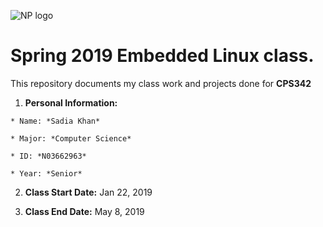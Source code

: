 ![NP logo](https://www.newpaltz.edu/media/identity/logos/newpaltzlogo.jpg)

# **Spring 2019 Embedded Linux class.** 

This repository documents my class work and projects done for **CPS342**

  1. **Personal Information:**
   
  	* Name: *Sadia Khan*
   
  	* Major: *Computer Science*
   
  	* ID: *N03662963*
   
  	* Year: *Senior*

  2. **Class Start Date:** Jan 22, 2019
  
  3. **Class End Date:** May 8, 2019

